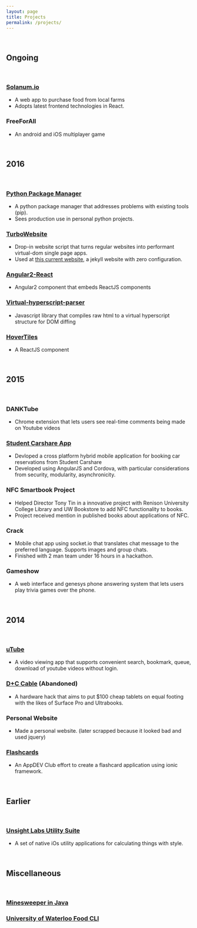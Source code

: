 ```yaml
---
layout: page
title: Projects
permalink: /projects/
---
```


<br />

## Ongoing
<br />

### [Solanum.io](https://solanum.io)
- A web app to purchase food from local farms
- Adopts latest frontend technologies in React.

### FreeForAll
- An android and iOS multiplayer game

<br />

## 2016
<br />

### [Python Package Manager](https://github.com/LookLikeAPro/PPM)
- A python package manager that addresses problems with existing tools (pip).
- Sees production use in personal python projects.

### [TurboWebsite](https://github.com/LookLikeAPro/Turbowebsite)
- Drop-in website script that turns regular websites into performant virtual-dom single page apps.
- Used at [this current website](https://github.com/LookLikeAPro/looklikeapro.github.io), a jekyll website with zero configuration.

### [Angular2-React](https://github.com/LookLikeAPro/Angular2-React)
- Angular2 component that embeds ReactJS components

### [Virtual-hyperscript-parser](https://github.com/LookLikeAPro/virtual-hyperscript-parser)
- Javascript library that compiles raw html to a virtual hyperscript structure for DOM diffing

### [HoverTiles](https://github.com/LookLikeAPro/HoverTiles)
- A ReactJS component

<br />

## 2015
<br />

### DANKTube
- Chrome extension that lets users see real-time comments being made on Youtube videos

### [Student Carshare App](studentcarshareapp)
- Devloped a cross platform hybrid mobile application for booking car reservations from Student Carshare
- Developed using AngularJS and Cordova, with particular considerations from security, modularity, asynchronicity.

### NFC Smartbook Project
- Helped Director Tony Tin in a innovative project with Renison University College Library and UW Bookstore to add NFC functionality to books.
- Project received mention in published books about applications of NFC.

### Crack
- Mobile chat app using socket.io that translates chat message to the preferred language. Supports images and group chats.
- Finished with 2 man team under 16 hours in a hackathon.

### Gameshow
- A web interface and genesys phone answering system that lets users play trivia games over the phone.

<br />

## 2014
<br />

### [uTube](utube)
- A video viewing app that supports convenient search, bookmark, queue, download of youtube videos without login.

### [D+C Cable](/projects/dc-cable) (Abandoned)
- A hardware hack that aims to put $100 cheap tablets on equal footing with the likes of Surface Pro and Ultrabooks.

### Personal Website
- Made a personal website. (later scrapped because it looked bad and used jquery)

### [Flashcards](flashcards)
- An AppDEV Club effort to create a flashcard application using ionic framework.

<br />

## Earlier
<br />

### [Unsight Labs Utility Suite](http://unsightlabs.com)
- A set of native iOs utility applications for calculating things with style.

<br />

## Miscellaneous

<br />

### [Minesweeper in Java](/projects/minesweeper)

### [University of Waterloo Food CLI](http://github.com/LookLikeAPro/UWFoodCLI)

<div style="display: none">
### [CORS Proxy](http://github.com/LookLikeAPro/CORSProxy2)

### [Equation Solver](http://github.com/LookLikeAPro/Interpreter)

### [VEX Robot](/projects/vex-robot)
</div>